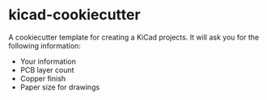 # kicad-cookiecutter

A cookiecutter template for creating a KiCad projects. It will ask you for 
the following information:

- Your information
- PCB layer count
- Copper finish
- Paper size for drawings